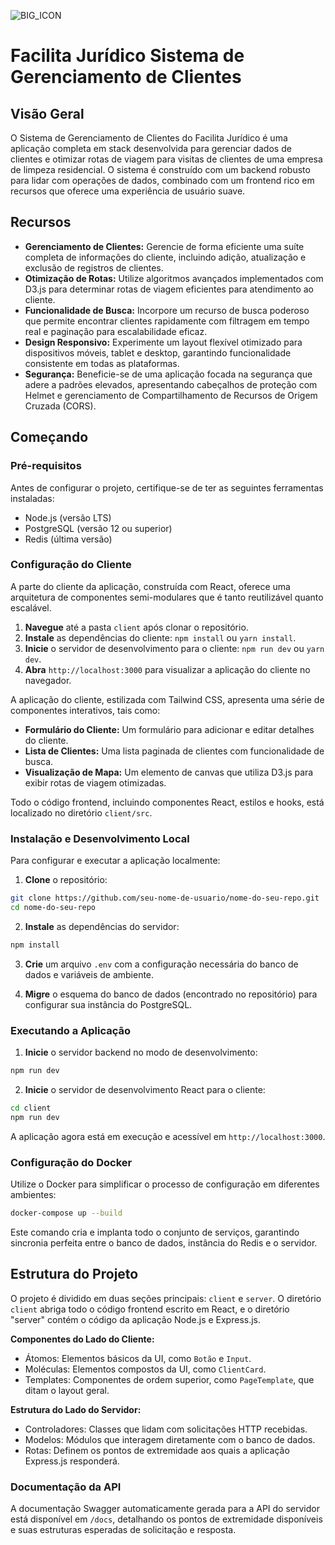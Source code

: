 ![BIG_ICON](BIG_ICON.png)

# Facilita Jurídico Sistema de Gerenciamento de Clientes

## Visão Geral

O Sistema de Gerenciamento de Clientes do Facilita Jurídico é uma aplicação completa em stack desenvolvida para gerenciar dados de clientes e otimizar rotas de viagem para visitas de clientes de uma empresa de limpeza residencial. O sistema é construído com um backend robusto para lidar com operações de dados, combinado com um frontend rico em recursos que oferece uma experiência de usuário suave.

## Recursos

- **Gerenciamento de Clientes:** Gerencie de forma eficiente uma suíte completa de informações do cliente, incluindo adição, atualização e exclusão de registros de clientes.
- **Otimização de Rotas:** Utilize algoritmos avançados implementados com D3.js para determinar rotas de viagem eficientes para atendimento ao cliente.
- **Funcionalidade de Busca:** Incorpore um recurso de busca poderoso que permite encontrar clientes rapidamente com filtragem em tempo real e paginação para escalabilidade eficaz.
- **Design Responsivo:** Experimente um layout flexível otimizado para dispositivos móveis, tablet e desktop, garantindo funcionalidade consistente em todas as plataformas.
- **Segurança:** Beneficie-se de uma aplicação focada na segurança que adere a padrões elevados, apresentando cabeçalhos de proteção com Helmet e gerenciamento de Compartilhamento de Recursos de Origem Cruzada (CORS).

## Começando

### Pré-requisitos

Antes de configurar o projeto, certifique-se de ter as seguintes ferramentas instaladas:

- Node.js (versão LTS)
- PostgreSQL (versão 12 ou superior)
- Redis (última versão)

### Configuração do Cliente

A parte do cliente da aplicação, construída com React, oferece uma arquitetura de componentes semi-modulares que é tanto reutilizável quanto escalável.

1. **Navegue** até a pasta `client` após clonar o repositório.
2. **Instale** as dependências do cliente: `npm install` ou `yarn install`.
3. **Inicie** o servidor de desenvolvimento para o cliente: `npm run dev` ou `yarn dev`.
4. **Abra** `http://localhost:3000` para visualizar a aplicação do cliente no navegador.

A aplicação do cliente, estilizada com Tailwind CSS, apresenta uma série de componentes interativos, tais como:

- **Formulário do Cliente:** Um formulário para adicionar e editar detalhes do cliente.
- **Lista de Clientes:** Uma lista paginada de clientes com funcionalidade de busca.
- **Visualização de Mapa:** Um elemento de canvas que utiliza D3.js para exibir rotas de viagem otimizadas.
  
Todo o código frontend, incluindo componentes React, estilos e hooks, está localizado no diretório `client/src`.

### Instalação e Desenvolvimento Local

Para configurar e executar a aplicação localmente:

1. **Clone** o repositório:

```bash
git clone https://github.com/seu-nome-de-usuario/nome-do-seu-repo.git
cd nome-do-seu-repo
```

2. **Instale** as dependências do servidor:

```bash
npm install
```

3. **Crie** um arquivo `.env` com a configuração necessária do banco de dados e variáveis de ambiente.

4. **Migre** o esquema do banco de dados (encontrado no repositório) para configurar sua instância do PostgreSQL.

### Executando a Aplicação

1. **Inicie** o servidor backend no modo de desenvolvimento:

```bash
npm run dev
```

2. **Inicie** o servidor de desenvolvimento React para o cliente:

```bash
cd client
npm run dev
```

A aplicação agora está em execução e acessível em `http://localhost:3000`.

### Configuração do Docker

Utilize o Docker para simplificar o processo de configuração em diferentes ambientes:

```bash
docker-compose up --build
```

Este comando cria e implanta todo o conjunto de serviços, garantindo sincronia perfeita entre o banco de dados, instância do Redis e o servidor.

## Estrutura do Projeto

O projeto é dividido em duas seções principais: `client` e `server`. O diretório `client` abriga todo o código frontend escrito em React, e o diretório "server" contém o código da aplicação Node.js e Express.js.

**Componentes do Lado do Cliente:**

- Átomos: Elementos básicos da UI, como `Botão` e `Input`.
- Moléculas: Elementos compostos da UI, como `ClientCard`.
- Templates: Componentes de ordem superior, como `PageTemplate`, que ditam o layout geral.

**Estrutura do Lado do Servidor:**

- Controladores: Classes que lidam com solicitações HTTP recebidas.
- Modelos: Módulos que interagem diretamente com o banco de dados.
- Rotas: Definem os pontos de extremidade aos quais a aplicação Express.js responderá.

### Documentação da API

A documentação Swagger automaticamente gerada para a API do servidor está disponível em `/docs`, detalhando os pontos de extremidade disponíveis e suas estruturas esperadas de solicitação e resposta.
